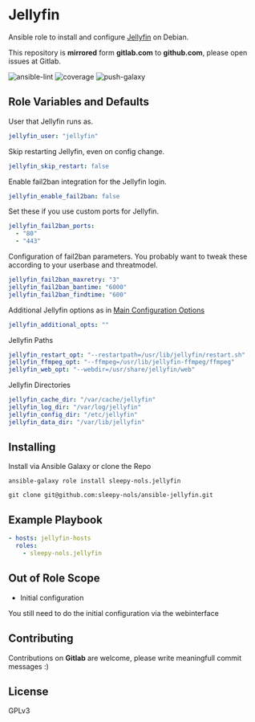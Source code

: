 # Jellyfin
Ansible role to install and configure [Jellyfin](https://jellyfin.org/) on Debian.

This repository is **mirrored** form **gitlab.com** to **github.com**, please open issues at Gitlab.

![ansible-lint](https://gitlab.com/sleepy_nols/ansible-jellyfin/badges/devel/pipeline.svg)
![coverage](https://gitlab.com/sleepy_nols/ansible-jellyfin/badges/devel/coverage.svg?job=coverage)
![push-galaxy](https://github.com/sleepy-nols/ansible-jellyfin/actions/workflows/ansible-galaxy-push-role.yml/badge.svg)

## Role Variables and Defaults

User that Jellyfin runs as.
```yml
jellyfin_user: "jellyfin"
```
Skip restarting Jellyfin, even on config change.
```yml
jellyfin_skip_restart: false
```
Enable fail2ban integration for the Jellyfin login.
```yml
jellyfin_enable_fail2ban: false
```
Set these if you use custom ports for Jellyfin.
```yml
jellyfin_fail2ban_ports:
  - "80"
  - "443"
```
Configuration of fail2ban parameters. You probably want to tweak these according to your userbase and threatmodel.
```yml
jellyfin_fail2ban_maxretry: "3"
jellyfin_fail2ban_bantime: "6000"
jellyfin_fail2ban_findtime: "600"
```

Additional Jellyfin options as in [Main Configuration Options](https://jellyfin.org/docs/general/administration/configuration#main-configuration-options)
```yml
jellyfin_additional_opts: ""
```

  
Jellyfin Paths
```yml
jellyfin_restart_opt: "--restartpath=/usr/lib/jellyfin/restart.sh"
jellyfin_ffmpeg_opt: "--ffmpeg=/usr/lib/jellyfin-ffmpeg/ffmpeg"
jellyfin_web_opt: "--webdir=/usr/share/jellyfin/web"
```

  
Jellyfin Directories
```yml
jellyfin_cache_dir: "/var/cache/jellyfin"
jellyfin_log_dir: "/var/log/jellyfin"
jellyfin_config_dir: "/etc/jellyfin"
jellyfin_data_dir: "/var/lib/jellyfin"
```

## Installing

Install via Ansible Galaxy or clone the Repo
```
ansible-galaxy role install sleepy-nols.jellyfin

git clone git@github.com:sleepy-nols/ansible-jellyfin.git
```
  
## Example Playbook

```yml
- hosts: jellyfin-hosts
  roles:
    - sleepy-nols.jellyfin
```

## Out of Role Scope

- Initial configuration
  
You still need to do the initial configuration via the webinterface


## Contributing

Contributions on **Gitlab** are welcome, please write meaningfull commit messages :)

## License
GPLv3
